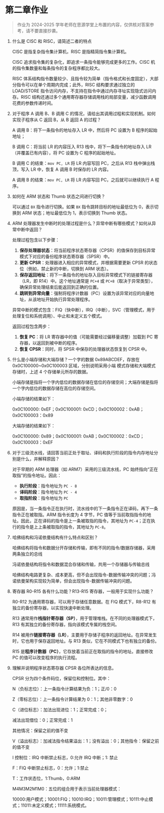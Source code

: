 # 第二章作业

> 作业为 2024-2025 学年老师在思源学堂上布置的内容，仅供核对答案参考，请不要直接抄袭。

1. 什么是 CISC 和 RISC，请简述二者的特点

   CISC 是指复杂指令集计算机，RISC 是指精简指令集计算机。

   CISC 追求指令集的复杂化，即追求一条指令能够完成更多的工作。CISC 机的指令集数量和每条指令的复杂程序都比较大。

   RISC 体系结构指令数量较少、且指令较为简单（指令格式和长度固定），大部分指令可以在单个周期内完成；此外，RISC 结构要求通过独立的 LOAD/STORE 指令访问内存，不支持在指令中通过内存寻址实现隐式访问内存。RISC 结构还通过多个通用寄存器存储调用栈的局部变量，减少函数调用花费的参数传递时间。

2. 对于程序 A 调用 B、B 调用 C 的情况，请给出其调用过程和实现机制。如何实现子程序从 C 返回 B，从 B 返回 A 的过程？

   A 调用 B：将下一条指令的地址存入 LR 中，然后将 PC 设置为 B 程序的起始地址；

   B 调用 C：将当前 LR 的内容压入 R13 栈中，将下一条指令的地址存入 LR（并覆盖已有内容），将 PC 设置为 C 程序的起始地址。

   B 调用 C 的结束：`mov PC, LR` 将 LR 内容写回 PC，之后从 R13 栈中弹出栈顶，写入 LR 中，恢复 A 调用 B 时保存的 LR 内容。

   A 调用 B 的结束：`mov PC, LR` 将 LR 内容写回 PC，之后就可以继续执行 A 程序。

3. 如何在 ARM 状态和 Thumb 状态之间进行切换？

   可以通过 `BX` 指令进行切换。如果 `BX` 指令跳转目标的地址最低位为 0，表示切换到 ARM 状态；地址最低位为 1，表示切换到 Thumb 状态。

4. ARM 处理器发生中断时的处理过程是什么？异常中断有哪些模式？如何从异常中断中返回？

   处理过程包含以下步骤：

   1. **保存处理器状态**：将当前程序状态寄存器（CPSR）的值保存到目标异常模式下对应的备份程序状态寄存器（SPSR）中。
   2. **更新 CPSR**：处理器进入相应的异常模式，并根据需要更新 CPSR 的状态位（例如，禁止新的中断，切换到 ARM 状态）。
   3. **保存返回地址**：将下一条指令的地址存入目标异常模式下的链接寄存器（LR，即 R14）中。这个地址通常是 `PC+4` 或 `PC+8`（取决于异常类型），确保异常处理结束后能返回到正确的位置。
   4. **跳转到异常向量**：强制将程序计数器（PC）设置为该异常对应的向量地址，从该地址开始执行异常处理程序。

   异常中断的模式包含：FIQ（快中断），IRQ（中断），SVC（管理模式，用于处理复位和系统调用）、中止和未定义五个模式。

   返回过程包含两步：

   1. **恢复 PC**：将 LR 寄存器中的值（可能需要经过偏移量调整）加载到 PC 寄存器，以返回到被中断的程序。
   2. **恢复 CPSR**：同时，将 SPSR 中保存的处理器状态恢复到 CPSR 中。

5. 什么是小端存储和大端存储？一个字的数据 0x89ABCDEF，存放在 0x0C100000~0x0C100003 区域，分别说明采用小端 模式存储和大端模式存储时，上述 4 个存储单元所存的数据。

   小端存储是指将一个字内低位的数据存储在低位的存储空间；大端存储是指将一个字内低位的数据存储在高位的存储空间。

   小端存储的结果如下：

   0x0C100000: 0xEF；0x0C100001: 0xCD；0x0C100002：0xAB；0x0C100003：0x89

   大端存储的结果如下：

   0x0C100000: 0x89；0x0C100001: 0xAB；0x0C100002：0xCD；0x0C100003：0xEF

6. 对于三级流水线，请回答当前正处于取址、译码和执行阶段的指令内存地址分别是什么，并解释原因？

   对于早期的 ARM 处理器（如 ARM7）采用的三级流水线，PC 始终指向“正在取指”的指令地址。因此：

   - **执行阶段**：指令地址为 `PC - 8`
   - **译码阶段**：指令地址为 `PC - 4`
   - **取指阶段**：指令地址为 `PC`

   原因是，当一条指令正在执行时，流水线中的下一条指令正在译码，再下一条指令正在被取指。ARM 指令长度为 4 字节，PC 值等于当前取指指令的地址。因此，正在译码的指令是上一条被取指的指令，其地址为 `PC-4`；正在执行的指令是上上条被取指的指令，其地址为 `PC-8`。

7. 哈佛结构和冯诺依曼结构有什么特点和区别？

   哈佛结构将指令和数据分开存储和传输，即有不同的指令/数据存储器，采用两条独立的总线

   冯诺依曼结构将指令和数据混合存储和传输，共用一个存储器与传输总线

   哈佛结构电路更复杂、成本更高，但不会出现指令-数据传输冲突的问题；冯诺依曼架构实现较为简单，但会出现指令-数据传输冲突的问题。

8. 寄存器 R0-R15 各有什么功能？R13-R15 寄存器，一般用于实现什么功能？

   R0-R12 为通用寄存器，可以用于存储任意数据。在 FIQ 模式下，R8-R12 有独立的备份寄存器，以实现快速中断处理。

   R13 通常用作**栈指针寄存器（SP）**，用于管理堆栈。在不同的处理器模式下，R13 有其独立的备份寄存器，指向该模式专属的栈空间。

   R14 被用作**链接寄存器（LR）**，主要用于存储子程序的返回地址。在异常发生时，它也用于保存返回地址。与 R13 类似，它在不同模式下也有独立的备份。

   R15 是**程序计数器（PC）**，它存放着当前正在取指的指令的地址。直接修改 PC 的值可以改变程序的执行流程。

9. 理解并说明程序状态寄存器 CPSR 各位所表达的信息。

   CPSR 分为四个条件码位，保留位和控制位。其中：

   N（负标志位）：上一条指令计算结果为负：1；正/0：0

   Z（零标志位）：上一条指令计算结果为 0：1；其他非零数字：0

   C（进位标志）：加法出现进位：1；正常完成：0；

   减法出现借位：0；正常完成：1

   其他情况：保留之前的值不变

   V（溢出标志）：加减法指令结果溢出：1；没有溢出：0；其他指令：保留之前的值不变

   I 控制位：IRQ 中断禁止标志，0:允许 IRQ 中断；1: 禁止

   F：FIQ 中断禁止标志，0：允许；1:禁止

   T：工作状态位，1:Thumb，0:ARM

   M4M3M2M1M0：五位的组合用于表示当前处理器模式：

   10000:用户模式；10001:FIQ；10010:IRQ；10011:管理模式；10111:中止模式；11011:未定义模式；11111:系统模式。
